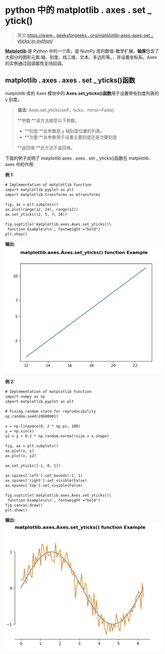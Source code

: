 # python 中的 matplotlib . axes . set _ ytick()

> 原文:[https://www . geeksforgeeks . org/matplotlib-axes-axes-set _ yticks-in-python/](https://www.geeksforgeeks.org/matplotlib-axes-axes-set_yticks-in-python/)

**[Matplotlib](https://www.geeksforgeeks.org/python-introduction-matplotlib/)** 是 Python 中的一个库，是 NumPy 库的数值-数学扩展。**轴类**包含了大部分的图形元素:轴、刻度、线二维、文本、多边形等。，并设置坐标系。Axes 的实例通过回调属性支持回调。

## matplotlib . axes . axes . set _ yticks()函数

matplotlib 库的 Axes 模块中的 **Axes.set_yticks()函数**用于设置带有刻度列表的 y 刻度。

> **语法:** Axes.set_yticks(self，ticks，minor=False)
> 
> **参数:**该方法接受以下参数。
> 
> *   **刻度:**此参数是 y 轴刻度位置的列表。
> *   **次要:**此参数用于设置主要刻度还是次要刻度
> 
> **返回值:**此方法不返回值。

下面的例子说明了 matplotlib.axes . axes . set _ yticks()函数在 matplotlib . axes 中的作用:

**例 1:**

```
# Implementation of matplotlib function
import matplotlib.pyplot as plt
import matplotlib.transforms as mtransforms

fig, ax = plt.subplots()
ax.plot(range(12, 24), range(12))
ax.set_yticks((2, 5, 7, 10))

fig.suptitle('matplotlib.axes.Axes.set_yticks()\
 function Example\n\n', fontweight ="bold")
plt.show()
```

**输出:**
![](img/bc65605dd4c02d3aa2559f24049ebed1.png)

**例 2:**

```
# Implementation of matplotlib function
import numpy as np
import matplotlib.pyplot as plt

# Fixing random state for reproducibility
np.random.seed(19680801)

x = np.linspace(0, 2 * np.pi, 100)
y = np.sin(x)
y2 = y + 0.2 * np.random.normal(size = x.shape)

fig, ax = plt.subplots()
ax.plot(x, y)
ax.plot(x, y2)

ax.set_yticks([-1, 0, 1])

ax.spines['left'].set_bounds(-1, 1)
ax.spines['right'].set_visible(False)
ax.spines['top'].set_visible(False)

fig.suptitle('matplotlib.axes.Axes.set_yticks()\
 function Example\n\n', fontweight ="bold")
fig.canvas.draw()
plt.show()
```

**输出:**
![](img/05cd4e59e5aa4c05897f105c34e19f58.png)